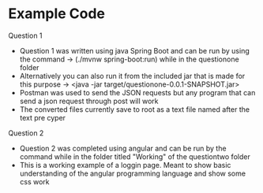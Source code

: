 # Example Code 
Question 1
-   Question 1 was written using java Spring Boot and can be run by using the command -> (./mvnw spring-boot:run) while in the questionone folder
-   Alternatively you can also run it from the included jar that is made for this purpose -> <java -jar target/questionone-0.0.1-SNAPSHOT.jar>
-   Postman was used to send the JSON requests but any program that can send a json request through post will work
-   The converted files currently save to root as a text file named after the text pre cyper

Question 2
-   Question 2 was completed using angular and can be run by the command <ng serve> while in the folder titled "Working" of the questiontwo folder
-   This is a working example of a loggin page. Meant to show basic understanding of the angular programming language and show some css work 
